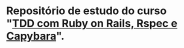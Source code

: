 # Repositório de estudo do curso "[TDD com Ruby on Rails, Rspec e Capybara](https://www.udemy.com/course/rails-tdd/)".

